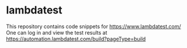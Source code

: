 # lambdatest
This repository contains code snippets for https://www.lambdatest.com/
One can log in and view the test results at https://automation.lambdatest.com/build?pageType=build
